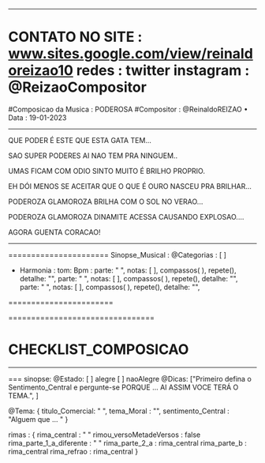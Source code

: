 -----------------------------------------
CONTATO NO SITE : www.sites.google.com/view/reinaldoreizao10
redes : twitter instagram : @ReizaoCompositor
===
#Composicao da Musica : PODEROSA
#Compositor : @ReinaldoREIZAO
• Data :  19-01-2023

-----------------------------------------


QUE PODER É ESTE
QUE ESTA GATA TEM...

SAO SUPER PODERES
AI NAO TEM PRA NINGUEM..

UMAS FICAM COM ODIO
SINTO MUITO É BRILHO PROPRIO.

EH DÓI MENOS SE ACEITAR
QUE O QUE É OURO NASCEU PRA BRILHAR...

PODEROZA
GLAMOROZA
BRILHA COM O SOL NO VERAO...

PODEROZA
GLAMOROZA
DINAMITE ACESSA CAUSANDO EXPLOSAO....

AGORA GUENTA CORACAO!

-----------------------------------------

======================
Sinopse_Musical :
@Categorias : [ ]

* Harmonia :
tom:
Bpm :
parte: " ", notas: [  ], compassos( ),  repete(), detalhe: "",
parte: " ", notas: [  ], compassos( ),   repete(), detalhe: "",
parte: " ", notas: [  ], compassos( ),   repete(), detalhe: "",

=======================

================================

# CHECKLIST_COMPOSICAO
-----------------------------------------
===
sinopse:
@Estado:  [ ] alegre [  ] naoAlegre
@Dicas: ["Primeiro defina o Sentimento_Central e pergunte-se PORQUE ... AI ASSIM VOCE TERÁ O TEMA.", ]

@Tema: {
  titulo_Comercial: " ",
   tema_Moral : "",
  sentimento_Central : "Alguem que ... "
}

rimas : {
  rima_central : " "
  rimou_versoMetadeVersos : false
  rima_parte_1_a_diferente : " "
  rima_parte_2_a : rima_central
  rima_parte_b : rima_central
  rima_refrao : rima_central
}


